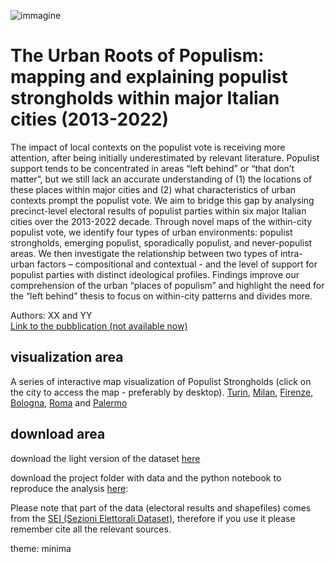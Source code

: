 
![immagine](https://populiststrongholds.github.io/populist-strongholds/docs/assets/figure3.PNG) 

# The Urban Roots of Populism: mapping and explaining populist strongholds within major Italian cities (2013-2022)
The impact of local contexts on the populist vote is receiving more attention, after being initially underestimated by relevant literature. Populist support tends to be concentrated in areas “left behind” or “that don’t matter”, but we still lack an accurate understanding of (1) the locations of these places within major cities and (2) what characteristics of urban contexts prompt the populist vote. We aim to bridge this gap by analysing precinct-level electoral results of populist parties within six major Italian cities over the 2013-2022 decade. Through novel maps of the within-city populist vote, we identify four types of urban environments: populist strongholds, emerging populist, sporadically populist, and never-populist areas. We then investigate the relationship between two types of intra-urban factors – compositional and contextual - and the level of support for populist parties with distinct ideological profiles. Findings improve our comprehension of the urban “places of populism” and highlight the need for the “left behind” thesis to focus on within-city patterns and divides more.  

Authors: XX and YY  
[Link to the pubblication (not available now)]()


## visualization area  
A series of interactive map visualization of Populist Strongholds (click on the city to access the map - preferably by desktop).
[Turin](https://populiststrongholds.github.io/populist-strongholds/maps/map_TORINO.html), [Milan](https://populiststrongholds.github.io/populist-strongholds/maps/map_MILANO.html), [Firenze](https://populiststrongholds.github.io/populist-strongholds/maps/map_FIRENZE.html), [Bologna](https://populiststrongholds.github.io/populist-strongholds/maps/map_BOLOGNA.html), [Roma](https://populiststrongholds.github.io/populist-strongholds/maps/map_ROMA.html) and [Palermo](https://populiststrongholds.github.io/populist-strongholds/maps/map_PALERMO.html) 

## download area
download the light version of the dataset [here](https://github.com/populiststrongholds/populist-strongholds/blob/main/data/dataset_populisti_sezioni.csv)  

download the project folder with data and the python notebook to reproduce the analysis [here](link):

Please note that part of the data (electoral results and shapefiles) comes from the [SEI (Sezioni Elettorali Dataset)](https://github.com/populiststrongholds/dati-sezioni-elettorali), therefore if you use it please remember cite all the relevant sources.






theme: minima

